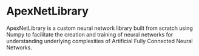 # ApexNetLibrary
 ApexNetLibrary is a custom neural network library built from scratch using Numpy to facilitate the creation and training of neural networks for understanding underlying complexities of Artificial Fully Connected Neural Networks.
